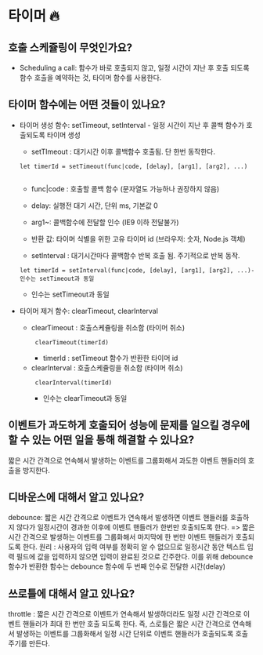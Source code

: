 # 타이머 🔥

## 호출 스케쥴링이 무엇인가요?
 - Scheduling a call: 함수가 바로 호출되지 않고, 일정 시간이 지난 후 호출 되도록 함수 호출을 예약하는 것, 타이머 함수를 사용한다.  
## 타이머 함수에는 어떤 것들이 있나요?
 - 타이머 생성 함수: setTimeout, setInterval - 일정 시간이 지난 후 콜백 함수가 호출되도록 타이머 생성
   - setTImeout : 대기시간 이후 콜백함수 호출됨. 단 한번 동작한다. 
    ```
    let timerId = setTimeout(func|code, [delay], [arg1], [arg2], ...)
  
    ```
      - func|code : 호출할 콜백 함수 (문자열도 가능하나 권장하지 않음)
      - delay: 실행전 대기 시간, 단위 ms, 기본값 0
      - arg1~: 콜백함수에 전달할 인수 (IE9 이하 전달불가)
      - 반환 값: 타이머 식별을 위한 고유 타이머 id  (브라우저: 숫자, Node.js 객체)
        
   - setInterval : 대기시간마다 콜백함수 반복 호출 됨. 주기적으로 반복 동작.
    ```
    let timerId = setInterval(func|code, [delay], [arg1], [arg2], ...)- 인수는 setTimeout과 동일
    ```
    - 인수는 setTimeout과 동일
      
 - 타이머 제거 함수: clearTimeout, clearInterval
   - clearTimeout : 호출스케쥴링을 취소함 (타이머 취소)
     ```
      clearTimeout(timerId)
     ```
     - timerId : setTimeout 함수가 반환한 타이머 id 
   - clearInterval : 호출스케쥴링을 취소함 (타이머 취소)
     ```
      clearInterval(timerId) 
     ```
     - 인수는 clearTimeout과 동일 
     
## 이벤트가 과도하게 호출되어 성능에 문제를 일으킬 경우에 할 수 있는 어떤 일을 통해 해결할 수 있나요?
   짧은 시간 간격으로 연속해서 발생하는 이벤트를 그룹화해서 과도한 이벤트 핸들러의 호출을 방지한다. 

## 디바운스에 대해서 알고 있나요?

 debounce: 짧은 시간 간격으로 이벤트가 연속해서 발생하면 이벤트 핸들러를 호출하지 않다가 일정시간이 경과한 이후에 이벤트 핸들러가 한번만 호출되도록 한다. 
 => 짧은 시간 간격으로 발생하는 이벤트를 그룹화해서 마지막에 한 번만 이벤트 핸들러가 호출되도록 한다. 
 원리 : 사용자의 입력 여부를 정확히 알 수 없으므로 일정시간 동안 텍스트 입력 필드에 값을 입력하지 않으면 입력이 완료된 것으로 간주한다.
 이를 위해 debounce 함수가 반환한 함수는 debounce 함수에 두 번째 인수로 전달한 시간(delay)

## 쓰로틀에 대해서 알고 있나요?

throttle : 짧은 시간 간격으로 이벤트가 연속해서 발생하더라도 일정 시간 간격으로 이벤트 핸들러가 최대 한 번만 호출 되도록 한다. 
즉, 스로틀은 짧은 시간 간격으로 연속해서 발생하는 이벤트를 그룹화해서 일정 시간 단위로 이벤트 핸들러가 호출되도록 호출 주기를 만든다.

